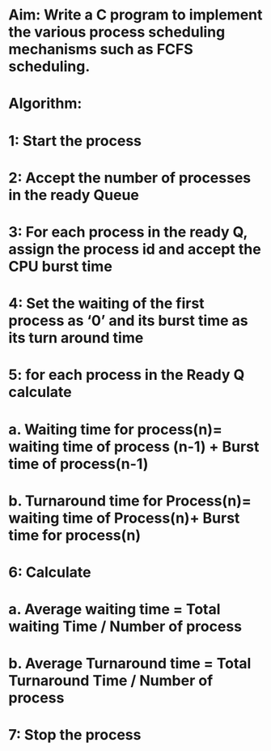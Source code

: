 # Aim: Write a C program to implement the various process scheduling mechanisms such as FCFS scheduling.
# Algorithm:
# 1: Start the process
# 2: Accept the number of processes in the ready Queue
# 3: For each process in the ready Q, assign the process id and accept the CPU burst time
# 4: Set the waiting of the first process as ‘0’ and its burst time as its turn around time
# 5: for each process in the Ready Q calculate
#  a. Waiting time for process(n)= waiting time of process (n-1) + Burst time of process(n-1)
#  b. Turnaround time for Process(n)= waiting time of Process(n)+ Burst time for process(n)
# 6: Calculate
#  a. Average waiting time = Total waiting Time / Number of process
#  b. Average Turnaround time = Total Turnaround Time / Number of process
# 7: Stop the process


